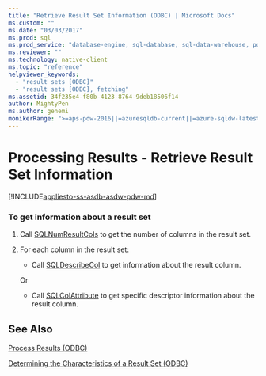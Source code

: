 ```yaml
---
title: "Retrieve Result Set Information (ODBC) | Microsoft Docs"
ms.custom: ""
ms.date: "03/03/2017"
ms.prod: sql
ms.prod_service: "database-engine, sql-database, sql-data-warehouse, pdw"
ms.reviewer: ""
ms.technology: native-client
ms.topic: "reference"
helpviewer_keywords: 
  - "result sets [ODBC]"
  - "result sets [ODBC], fetching"
ms.assetid: 34f235e4-f80b-4123-8764-9deb18506f14
author: MightyPen
ms.author: genemi
monikerRange: ">=aps-pdw-2016||=azuresqldb-current||=azure-sqldw-latest||>=sql-server-2016||=sqlallproducts-allversions||>=sql-server-linux-2017||=azuresqldb-mi-current"
---
```

# Processing Results - Retrieve Result Set Information
[!INCLUDE[appliesto-ss-asdb-asdw-pdw-md](../../includes/appliesto-ss-asdb-asdw-pdw-md.md)]

    
### To get information about a result set  
  
1.  Call [SQLNumResultCols](../../relational-databases/native-client-odbc-api/sqlnumresultcols.md) to get the number of columns in the result set.  
  
2.  For each column in the result set:  
  
    -   Call [SQLDescribeCol](../../relational-databases/native-client-odbc-api/sqldescribecol.md) to get information about the result column.  
  
     Or  
  
    -   Call [SQLColAttribute](../../relational-databases/native-client-odbc-api/sqlcolattribute.md) to get specific descriptor information about the result column.  
  
## See Also  
[Process Results &#40;ODBC&#41;](../../relational-databases/native-client-odbc-how-to/processing-results-process-results.md)

[Determining the Characteristics of a Result Set &#40;ODBC&#41;](../../relational-databases/native-client-odbc-results/determining-the-characteristics-of-a-result-set-odbc.md)  
  
  
